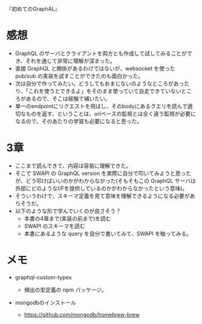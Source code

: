 『初めてのGraphAL』
# 感想
* GraphQL のサーバとクライアントを両方とも作成して試してみることができ、それを通じて非常に理解が深まった。
* 直接 GraphQL と関係があるわけではないが、websocket を使った pub/sub の実装を試すことができたのも面白かった。
* 次は自分で作ってみたい。どうしてもおまじないのようなところがあったり、「これを使うとできるよ」をそのまま使っていて自走できていないところがあるので、そこは経験で補いたい。
* 単一のendpointにリクエストを飛ばし、そのbodyにあるクエリを読んで適切なものを返す、ということは、urlベースの監視とは全く違う監視が必要になるので、そのあたりの学習も必要になると思った。

# 3章
* ここまで読んできて、内容は容易に理解できた。
* そこで SWAPI の GraphQL version を実際に自分で叩いてみようと思ったが、どう叩けばいいのかがわからなかった(そもそもこの GraphQL サーバは外部にどのようなI/Fを提供しているのかがわからなかったという意味)。
* そういうわけで、スキーマ定義を見て意味を理解できるようになる必要がありそうだ。
* 以下のような形で学んでいくのが良さそう？
  * 本書の4章まで(実装の前まで)を読む
  * SWAPI のスキーマを読む
  * 本書にあるような query を自分で書いてみて、SWAPI を触ってみる。



# メモ
* graphql-custom-types
  * 頻出の型定義の npm パッケージ。

* mongodbのインストール
  * https://github.com/mongodb/homebrew-brew
